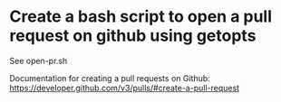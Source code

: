 # Create a bash script to open a pull request on github using getopts

See open-pr.sh

Documentation for creating a pull requests on Github: https://developer.github.com/v3/pulls/#create-a-pull-request

